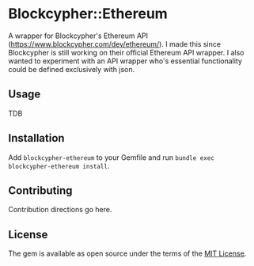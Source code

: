 # Blockcypher::Ethereum
A wrapper for Blockcypher's Ethereum API (https://www.blockcypher.com/dev/ethereum/). I made this since Blockcypher is still working on their official Ethereum API wrapper. I also wanted to experiment with an API wrapper who's essential functionality could be defined exclusively with json.

## Usage
TDB

## Installation
Add `blockcypher-ethereum` to your Gemfile and run `bundle exec blockcypher-ethereum install`.

## Contributing
Contribution directions go here.

## License
The gem is available as open source under the terms of the [MIT License](http://opensource.org/licenses/MIT).
